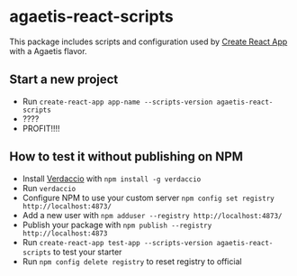 # agaetis-react-scripts

This package includes scripts and configuration used by [Create React App](https://github.com/facebookincubator/create-react-app) with a Agaetis flavor. 
 
## Start a new project 

 * Run `create-react-app app-name --scripts-version agaetis-react-scripts` 
 * ???? 
 * PROFIT!!!! 
 
## How to test it without publishing on NPM 
 
 * Install [Verdaccio](https://github.com/verdaccio/verdaccio) with `npm install -g verdaccio` 
 * Run `verdaccio` 
 * Configure NPM to use your custom server `npm config set registry http://localhost:4873/` 
 * Add a new user with `npm adduser --registry http://localhost:4873/` 
 * Publish your package with `npm publish --registry http://localhost:4873` 
 * Run `create-react-app test-app --scripts-version agaetis-react-scripts` to test your starter 
 * Run `npm config delete registry` to reset registry to official 
